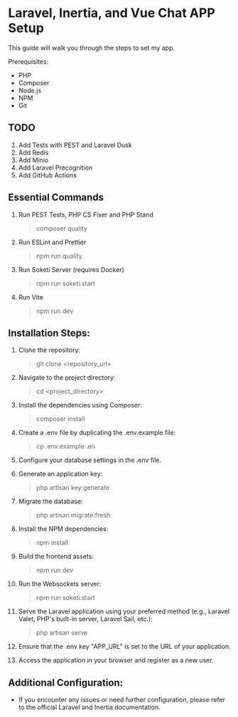 # Laravel, Inertia, and Vue Chat APP Setup

This guide will walk you through the steps to set my app.

Prerequisites:
- PHP
- Composer
- Node.js
- NPM
- Git

## TODO
1. Add Tests with PEST and Laravel Dusk
2. Add Redis
3. Add Minio
4. Add Laravel Precognition
5. Add GitHub Actions

## Essential Commands
1. Run PEST Tests, PHP CS Fixer and PHP Stand
    > composer quality

2. Run ESLint and Prettier
    > npm run quality

3. Run Soketi Server (requires Docker)
    > npm run soketi:start

4. Run Vite
    > npm run dev

## Installation Steps:

1. Clone the repository:

   > git clone <repository_url>

2. Navigate to the project directory:

   > cd <project_directory>

3. Install the dependencies using Composer:

   > composer install

4. Create a .env file by duplicating the .env.example file:

   > cp .env.example .en

5. Configure your database settings in the .env file.

6. Generate an application key:

   > php artisan key:generate

7. Migrate the database:

   > php artisan migrate:fresh

8. Install the NPM dependencies:

   > npm install

9. Build the frontend assets:

   > npm run dev

10. Run the Websockets server:

    > npm run soketi:start

11. Serve the Laravel application using your preferred method (e.g., Laravel Valet, PHP's built-in server, Laravel Sail, etc.):

    > php artisan serve

12. Ensure that the .env key "APP_URL" is set to the URL of your application.

13. Access the application in your browser and register as a new user.

## Additional Configuration:

- If you encounter any issues or need further configuration, please refer to the official Laravel and Inertia documentation.
